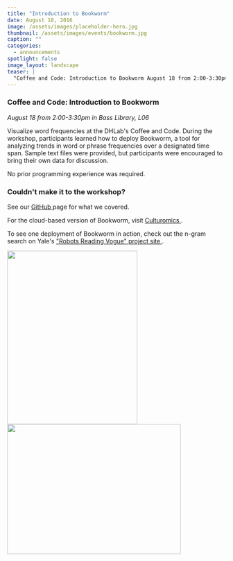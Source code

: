 ```yaml
---
title: "Introduction to Bookworm"
date: August 18, 2016
image: /assets/images/placeholder-hero.jpg
thumbnail: /assets/images/events/bookworm.jpg
caption: ""
categories: 
  - announcements
spotlight: false 
image_layout: landscape
teaser: |
  "Coffee and Code: Introduction to Bookworm August 18 from 2:00-3:30pm in Bass Library, L06 Visualize word frequencies at the DHLab's Coffee and Code. During the workshop, participants learned how to..."
---
```


<h3>Coffee and Code: Introduction to Bookworm</h3>
<em>
  August 18 from 2:00-3:30pm in Bass Library, L06
</em>
   
Visualize word frequencies at the DHLab's Coffee and Code. During the workshop, participants learned how to deploy Bookworm, a tool for analyzing trends in word or phrase frequencies over a designated time span. Sample text files were provided, but participants were encouraged to bring their own data for discussion.

No prior programming experience was required.
     
<h3>Couldn't make it to the workshop?</h3>
   
See our
<a href="https://github.com/YaleDHLab/lab-workshops/tree/master/bookworm" target="_blank">
  GitHub
</a>
page for what we covered.
   
For the cloud-based version of Bookworm, visit
<a href="http://bookworm.culturomics.org/" target="_blank">
  Culturomics
</a>
.
   
To see one deployment of Bookworm in action, check out the n-gram search on Yale's
<a href="http://dh.library.yale.edu/projects/vogue/" target="_blank">
  "Robots Reading Vogue" project site
</a>
.
    
<a href="http://web.library.yale.edu/sites/default/files/images/BookwormPeter2.jpg">
  <img alt="" height="400" src="http://web.library.yale.edu/sites/default/files/resize/images/BookwormPeter2-300x400.jpg" width="300"/>
</a>
    
<a href="http://web.library.yale.edu/sites/default/files/images/BookwormDoug.jpg">
  <img alt="" height="300" src="http://web.library.yale.edu/sites/default/files/resize/images/BookwormDoug-400x300.jpg" width="400"/>
</a>